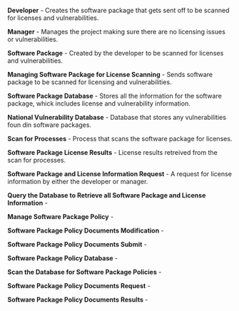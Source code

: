 <b>Developer</b> - Creates the software package that gets sent off to be scanned for licenses and vulnerabilities.

<b>Manager</b> - Manages the project making sure there are no licensing issues or vulnerabilities.

<b>Software Package</b> - Created by the developer to be scanned for licenses and vulnerabilities.

<b>Managing Software Package for License Scanning</b> - Sends software package to be scanned for licensing and vulnerabilities.

<b>Software Package Database</b> - Stores all the information for the software package, whick includes license and vulnerability information. 

<b>National Vulnerability Database</b> - Database that stores any vulnerabilities foun din software packages.

<b>Scan for Processes</b> - Process that scans the software package for licenses.

<b>Software Package License Results</b> - License results retreived from the scan for processes.

<b>Software Package and License Information Request</b> - A request for license information by either the developer or manager.

<b>Query the Database to Retrieve all Software Package and License Information</b> - 

<b>Manage Software Package Policy</b> - 

<b>Software Package Policy Documents Modification</b> -

<b>Software Package Policy Documents Submit</b> - 

<b>Software Package Policy Database</b> - 

<b>Scan the Database for Software Package Policies</b> - 

<b>Software Package Policy Documents Request</b> - 

<b>Software Package Policy Documents Results</b> - 









